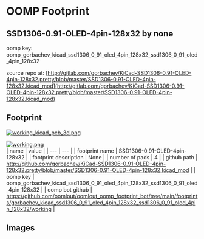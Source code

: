# OOMP Footprint  
## SSD1306-0.91-OLED-4pin-128x32  by none  
  
oomp key: oomp_gorbachev_kicad_ssd1306_0_91_oled_4pin_128x32_ssd1306_0_91_oled_4pin_128x32  
  
source repo at: [http://gitlab.com/gorbachev/KiCad-SSD1306-0.91-OLED-4pin-128x32.pretty/blob/master/SSD1306-0.91-OLED-4pin-128x32.kicad_mod](http://gitlab.com/gorbachev/KiCad-SSD1306-0.91-OLED-4pin-128x32.pretty/blob/master/SSD1306-0.91-OLED-4pin-128x32.kicad_mod)  
## Footprint  
  
[![working_kicad_pcb_3d.png](working_kicad_pcb_3d_600.png)](working_kicad_pcb_3d.png)  
  
[![working.png](working_600.png)](working.png)  
| name | value | 
| --- | --- | 
| footprint name | SSD1306-0.91-OLED-4pin-128x32 | 
| footprint description | None | 
| number of pads | 4 | 
| github path | http://github.com/gorbachev/KiCad-SSD1306-0.91-OLED-4pin-128x32.pretty/blob/master/SSD1306-0.91-OLED-4pin-128x32.kicad_mod | 
| oomp key | oomp_gorbachev_kicad_ssd1306_0_91_oled_4pin_128x32_ssd1306_0_91_oled_4pin_128x32 | 
| oomp bot github | https://github.com/oomlout/oomlout_oomp_footprint_bot/tree/main/footprints/gorbachev_kicad_ssd1306_0_91_oled_4pin_128x32_ssd1306_0_91_oled_4pin_128x32/working | 
## Images  
